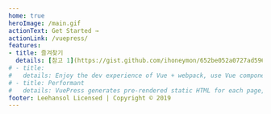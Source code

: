 ```yaml
---
home: true
heroImage: /main.gif
actionText: Get Started →
actionLink: /vuepress/
features:
- title: 즐겨찾기
  details: [참고 1](https://gist.github.com/ihoneymon/652be052a0727ad59601)
# - title: 
#   details: Enjoy the dev experience of Vue + webpack, use Vue components in markdown, and develop custom themes with Vue.
# - title: Performant
#   details: VuePress generates pre-rendered static HTML for each page, and runs as an SPA once a page is loaded.
footer: Leehansol Licensed | Copyright © 2019
---
```



<!-- # Vue.js 정복 캠프 학습 노트입니다.

## week 1
* 뷰 프레스
    - 뷰 프레스 설정 방법
    - 뷰 프레스 꾸미기

* 뷰 인스턴스
    - 생성자 함수
    - 인스턴스를 사용하는 이유

* 뷰 컴포넌트
    - 컴포넌트를 사용하는 이유 - 화면의 영역별로 구분을 나눈다. 데이터의 흐름을 알 수 있음.
    - 컴포넌트의 기본 문법
    - 전역, 지역 컴포넌트

- 프롭스를 했네?
----
* 뷰 컴포넌트 통신 방법
    - 컴포넌트 통신 규격이 있는 이유?
    - props속성
    - event emit

* axios
    - http통신 라이브러리
    - 웹 서비스 구조도
    - axios 장단점
----

## week2
* 컴포넌트 통신방법 (event, emit)
    - components2.html
    - components3.html
* 뷰 http 통신 라이브러리w
* 뷰 템플릿 문법
* 뷰 cli

*day4 -->